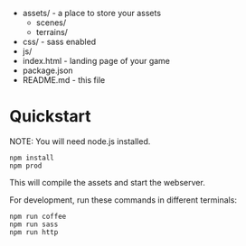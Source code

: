 * assets/ - a place to store your assets
  * scenes/
  * terrains/
* css/ - sass enabled
* js/
* index.html - landing page of your game
* package.json
* README.md - this file

Quickstart
==========

NOTE: You will need node.js installed.

```
npm install
npm prod
```

This will compile the assets and start the webserver.

For development, run these commands in different terminals:

```
npm run coffee
npm run sass
npm run http
```
